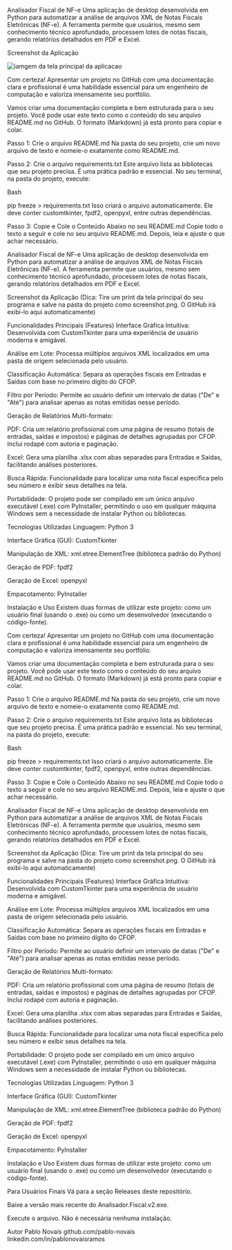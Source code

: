 Analisador Fiscal de NF-e
Uma aplicação de desktop desenvolvida em Python para automatizar a análise de arquivos XML de Notas Fiscais Eletrônicas (NF-e). A ferramenta permite que usuários, mesmo sem conhecimento técnico aprofundado, processem lotes de notas fiscais, gerando relatórios detalhados em PDF e Excel.

Screenshot da Aplicação

![iamgem da tela principal da aplicacao](janela.PNG)

Com certeza! Apresentar um projeto no GitHub com uma documentação clara e profissional é uma habilidade essencial para um engenheiro de computação e valoriza imensamente seu portfólio.

Vamos criar uma documentação completa e bem estruturada para o seu projeto. Você pode usar este texto como o conteúdo do seu arquivo README.md no GitHub. O formato (Markdown) já está pronto para copiar e colar.

Passo 1: Crie o arquivo README.md
Na pasta do seu projeto, crie um novo arquivo de texto e nomeie-o exatamente como README.md.

Passo 2: Crie o arquivo requirements.txt
Este arquivo lista as bibliotecas que seu projeto precisa. É uma prática padrão e essencial. No seu terminal, na pasta do projeto, execute:

Bash

pip freeze > requirements.txt
Isso criará o arquivo automaticamente. Ele deve conter customtkinter, fpdf2, openpyxl, entre outras dependências.

Passo 3: Copie e Cole o Conteúdo Abaixo no seu README.md
Copie todo o texto a seguir e cole no seu arquivo README.md. Depois, leia e ajuste o que achar necessário.

Analisador Fiscal de NF-e
Uma aplicação de desktop desenvolvida em Python para automatizar a análise de arquivos XML de Notas Fiscais Eletrônicas (NF-e). A ferramenta permite que usuários, mesmo sem conhecimento técnico aprofundado, processem lotes de notas fiscais, gerando relatórios detalhados em PDF e Excel.

Screenshot da Aplicação
(Dica: Tire um print da tela principal do seu programa e salve na pasta do projeto como screenshot.png. O GitHub irá exibi-lo aqui automaticamente)

Funcionalidades Principais (Features)
Interface Gráfica Intuitiva: Desenvolvida com CustomTkinter para uma experiência de usuário moderna e amigável.

Análise em Lote: Processa múltiplos arquivos XML localizados em uma pasta de origem selecionada pelo usuário.

Classificação Automática: Separa as operações fiscais em Entradas e Saídas com base no primeiro dígito do CFOP.

Filtro por Período: Permite ao usuário definir um intervalo de datas ("De" e "Até") para analisar apenas as notas emitidas nesse período.

Geração de Relatórios Multi-formato:

PDF: Cria um relatório profissional com uma página de resumo (totais de entradas, saídas e impostos) e páginas de detalhes agrupadas por CFOP. Inclui rodapé com autoria e paginação.

Excel: Gera uma planilha .xlsx com abas separadas para Entradas e Saídas, facilitando análises posteriores.

Busca Rápida: Funcionalidade para localizar uma nota fiscal específica pelo seu número e exibir seus detalhes na tela.

Portabilidade: O projeto pode ser compilado em um único arquivo executável (.exe) com PyInstaller, permitindo o uso em qualquer máquina Windows sem a necessidade de instalar Python ou bibliotecas.

Tecnologias Utilizadas
Linguagem: Python 3

Interface Gráfica (GUI): CustomTkinter

Manipulação de XML: xml.etree.ElementTree (biblioteca padrão do Python)

Geração de PDF: fpdf2

Geração de Excel: openpyxl

Empacotamento: PyInstaller

Instalação e Uso
Existem duas formas de utilizar este projeto: como um usuário final (usando o .exe) ou como um desenvolvedor (executando o código-fonte).

Com certeza! Apresentar um projeto no GitHub com uma documentação clara e profissional é uma habilidade essencial para um engenheiro de computação e valoriza imensamente seu portfólio.

Vamos criar uma documentação completa e bem estruturada para o seu projeto. Você pode usar este texto como o conteúdo do seu arquivo README.md no GitHub. O formato (Markdown) já está pronto para copiar e colar.

Passo 1: Crie o arquivo README.md
Na pasta do seu projeto, crie um novo arquivo de texto e nomeie-o exatamente como README.md.

Passo 2: Crie o arquivo requirements.txt
Este arquivo lista as bibliotecas que seu projeto precisa. É uma prática padrão e essencial. No seu terminal, na pasta do projeto, execute:

Bash

pip freeze > requirements.txt
Isso criará o arquivo automaticamente. Ele deve conter customtkinter, fpdf2, openpyxl, entre outras dependências.

Passo 3: Copie e Cole o Conteúdo Abaixo no seu README.md
Copie todo o texto a seguir e cole no seu arquivo README.md. Depois, leia e ajuste o que achar necessário.

Analisador Fiscal de NF-e
Uma aplicação de desktop desenvolvida em Python para automatizar a análise de arquivos XML de Notas Fiscais Eletrônicas (NF-e). A ferramenta permite que usuários, mesmo sem conhecimento técnico aprofundado, processem lotes de notas fiscais, gerando relatórios detalhados em PDF e Excel.

Screenshot da Aplicação
(Dica: Tire um print da tela principal do seu programa e salve na pasta do projeto como screenshot.png. O GitHub irá exibi-lo aqui automaticamente)

Funcionalidades Principais (Features)
Interface Gráfica Intuitiva: Desenvolvida com CustomTkinter para uma experiência de usuário moderna e amigável.

Análise em Lote: Processa múltiplos arquivos XML localizados em uma pasta de origem selecionada pelo usuário.

Classificação Automática: Separa as operações fiscais em Entradas e Saídas com base no primeiro dígito do CFOP.

Filtro por Período: Permite ao usuário definir um intervalo de datas ("De" e "Até") para analisar apenas as notas emitidas nesse período.

Geração de Relatórios Multi-formato:

PDF: Cria um relatório profissional com uma página de resumo (totais de entradas, saídas e impostos) e páginas de detalhes agrupadas por CFOP. Inclui rodapé com autoria e paginação.

Excel: Gera uma planilha .xlsx com abas separadas para Entradas e Saídas, facilitando análises posteriores.

Busca Rápida: Funcionalidade para localizar uma nota fiscal específica pelo seu número e exibir seus detalhes na tela.

Portabilidade: O projeto pode ser compilado em um único arquivo executável (.exe) com PyInstaller, permitindo o uso em qualquer máquina Windows sem a necessidade de instalar Python ou bibliotecas.

Tecnologias Utilizadas
Linguagem: Python 3

Interface Gráfica (GUI): CustomTkinter

Manipulação de XML: xml.etree.ElementTree (biblioteca padrão do Python)

Geração de PDF: fpdf2

Geração de Excel: openpyxl

Empacotamento: PyInstaller

Instalação e Uso
Existem duas formas de utilizar este projeto: como um usuário final (usando o .exe) ou como um desenvolvedor (executando o código-fonte).

Para Usuários Finais
Vá para a seção Releases deste repositório.

Baixe a versão mais recente do Analisador.Fiscal.v2.exe.

Execute o arquivo. Não é necessária nenhuma instalação.

Autor
Pablo Novais
github.com/pablo-novais
linkedin.com/in/pablonovaisramos
